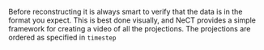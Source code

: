Before reconstructing it is always smart to verify that the data is in the format you expect. This is best done visually, and NeCT provides a simple framework for creating a video of all the projections. The projections are ordered as specified in `timestep`